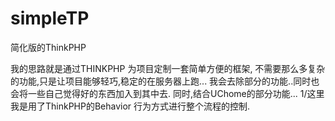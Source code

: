 simpleTP
========

简化版的ThinkPHP

我的思路就是通过THINKPHP 为项目定制一套简单方便的框架,
不需要那么多复杂的功能,只是让项目能够轻巧,稳定的在服务器上跑...
我会去除部分的功能..同时也会将一些自己觉得好的东西加入到其中去.
同时,结合UChome的部分功能...
1/这里我是用了ThinkPHP的Behavior 行为方式进行整个流程的控制.
